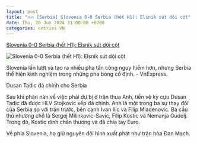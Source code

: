 ```yaml
---
layout: post
title: "🔥🔥 [Serbia] Slovenia 0-0 Serbia (hết H1): Elsnik sút dội cột"
date: Thu, 20 Jun 2024 11:00:00 +0700
categories: entries VN
---
```

[Slovenia 0-0 Serbia (hết H1): Elsnik sút dội cột](https://vnexpress.net/slovenia-vs-serbia-4760782.html)

![Slovenia 0-0 Serbia (hết H1): Elsnik sút dội cột](https://vcdn1-thethao.vnecdn.net/2024/06/20/screenshot-2024-06-20-at-22-02-1618-6678-1718895874.png?w=1200&h=0&q=100&dpr=1&fit=crop&s=dHD6_pAmUfmxBeuVrKIwlA)

Slovenia lấn lướt và tạo ra nhiều pha tấn công nguy hiểm hơn, nhưng Serbia thể hiện kinh nghiệm trong những pha bóng cố định. - VnExpress.

Dusan Tadic đá chính cho Serbia

Sau khi phàn nàn về việc phải dự bị ở trận thua Anh, tiền vệ kỳ cựu Dusan Tadic đã được HLV Stojkovic xếp đá chính. Anh là một trong ba sự thay đổi của Serbia so với trận trước, bên cạnh Ivan Ilic và Filip Mladenovic. Ba cầu thủ nhường chỗ là Sergej Milinkovic-Savic, Filip Kostic và Nemanja Gudelj. Trong đó, Kostic dính chấn thương và đã chia tay Euro.

Về phía Slovenia, họ giữ nguyên đội hình xuất phát như trận hòa Đan Mạch.

